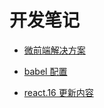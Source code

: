 # 开发笔记

+ [微前端解决方案](/micro-guide.md) 

+ [babel 配置](/babel%20配置.md) 

+ [react.16 更新内容](/react-16%20更新内容.md)

